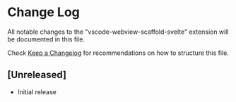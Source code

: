 # Change Log

All notable changes to the "vscode-webview-scaffold-svelte" extension will be documented in this file.

Check [Keep a Changelog](http://keepachangelog.com/) for recommendations on how to structure this file.

## [Unreleased]

- Initial release